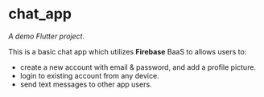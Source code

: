 # chat_app

_A demo Flutter project._

This is a basic chat app which utilizes **Firebase** BaaS to allows users to:
- create a new account with email & password, and add a profile picture.
- login to existing account from any device.
- send text messages to other app users.

